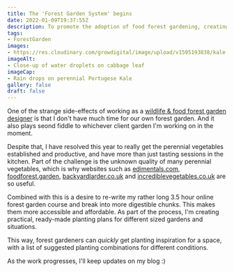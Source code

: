 ```yaml
---
title: The 'Forest Garden System' begins
date: 2022-01-09T19:37:55Z
description: To promote the adoption of food forest gardening, creating ready-made planting plans feels like a good way to go
tags: 
- ForestGarden
images: 
- https://res.cloudinary.com/growdigital/image/upload/v1595193838/kale-leaf-water-200719.jpg
imageAlt:
- Close-up of water droplets on cabbage leaf
imageCap:
- Rain drops on perennial Portugese Kale
gallery: false
draft: false
---
```


One of the strange side-effects of working as a [wildlife & food forest garden designer](/design/) is that I don't have much time for our own forest garden. And it also plays seond fiddle to whichever client garden I'm working on in the moment.  

Despite that, I have resolved this year to really get the perennial vegetables established and productive, and have more than just tasting sessions in the kitchen. Part of the challenge is the unknown quality of many perennial vegetables, which is why websites such as [edimentals.com](https://edimentals.com), [foodforest.garden](https://foodforest.garden), [backyardlarder.co.uk](https://backyardlarder.co.uk) and [incrediblevegetables.co.uk](https://incrediblevegetables.co.uk) are so useful.

Combined with this is a desire to re-write my rather long 3.5 hour online forest garden course and break into more digestible chunks. This makes them more accessible and affordable. As part of the process, I'm creating practical, ready-made planting plans for different sized gardens and situations. 

This way, forest gardeners can _quickly_ get planting inspiration for a space, with a list of suggested planting combinations for different conditions.

As the work progresses, I'll keep updates on my blog :)
